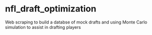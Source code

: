 # nfl_draft_optimization
Web scraping to build a databse of mock drafts and using Monte Carlo simulation to assist in drafting players
